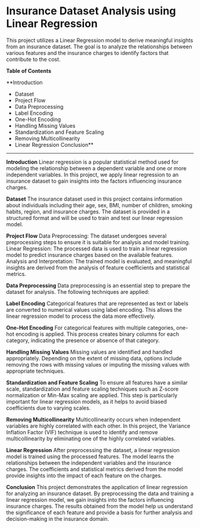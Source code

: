 # Insurance Dataset Analysis using Linear Regression
This project utilizes a Linear Regression model to derive meaningful insights from an insurance dataset. The goal is to analyze the relationships between various features and the insurance charges to identify factors that contribute to the cost.

**Table of Contents**

**Introduction
- Dataset
- Project Flow
- Data Preprocessing
- Label Encoding
- One-Hot Encoding
- Handling Missing Values
- Standardization and Feature Scaling
- Removing Multicollinearity
- Linear Regression
Conclusion**
---------------------------------------------------


**Introduction**
Linear regression is a popular statistical method used for modeling the relationship between a dependent variable and one or more independent variables. In this project, we apply linear regression to an insurance dataset to gain insights into the factors influencing insurance charges.

**Dataset**
The insurance dataset used in this project contains information about individuals including their age, sex, BMI, number of children, smoking habits, region, and insurance charges. The dataset is provided in a structured format and will be used to train and test our linear regression model.

**Project Flow**
Data Preprocessing: The dataset undergoes several preprocessing steps to ensure it is suitable for analysis and model training.
Linear Regression: The processed data is used to train a linear regression model to predict insurance charges based on the available features.
Analysis and Interpretation: The trained model is evaluated, and meaningful insights are derived from the analysis of feature coefficients and statistical metrics.

**Data Preprocessing**
Data preprocessing is an essential step to prepare the dataset for analysis. The following techniques are applied:

**Label Encoding**
Categorical features that are represented as text or labels are converted to numerical values using label encoding. This allows the linear regression model to process the data more effectively.

**One-Hot Encoding**
For categorical features with multiple categories, one-hot encoding is applied. This process creates binary columns for each category, indicating the presence or absence of that category.

**Handling Missing Values**
Missing values are identified and handled appropriately. Depending on the extent of missing data, options include removing the rows with missing values or imputing the missing values with appropriate techniques.

**Standardization and Feature Scaling**
To ensure all features have a similar scale, standardization and feature scaling techniques such as Z-score normalization or Min-Max scaling are applied. This step is particularly important for linear regression models, as it helps to avoid biased coefficients due to varying scales.

**Removing Multicollinearity**
Multicollinearity occurs when independent variables are highly correlated with each other. In this project, the Variance Inflation Factor (VIF) technique is used to identify and remove multicollinearity by eliminating one of the highly correlated variables.

**Linear Regression**
After preprocessing the dataset, a linear regression model is trained using the processed features. The model learns the relationships between the independent variables and the insurance charges. The coefficients and statistical metrics derived from the model provide insights into the impact of each feature on the charges.

**Conclusion**
This project demonstrates the application of linear regression for analyzing an insurance dataset. By preprocessing the data and training a linear regression model, we gain insights into the factors influencing insurance charges. The results obtained from the model help us understand the significance of each feature and provide a basis for further analysis and decision-making in the insurance domain.
